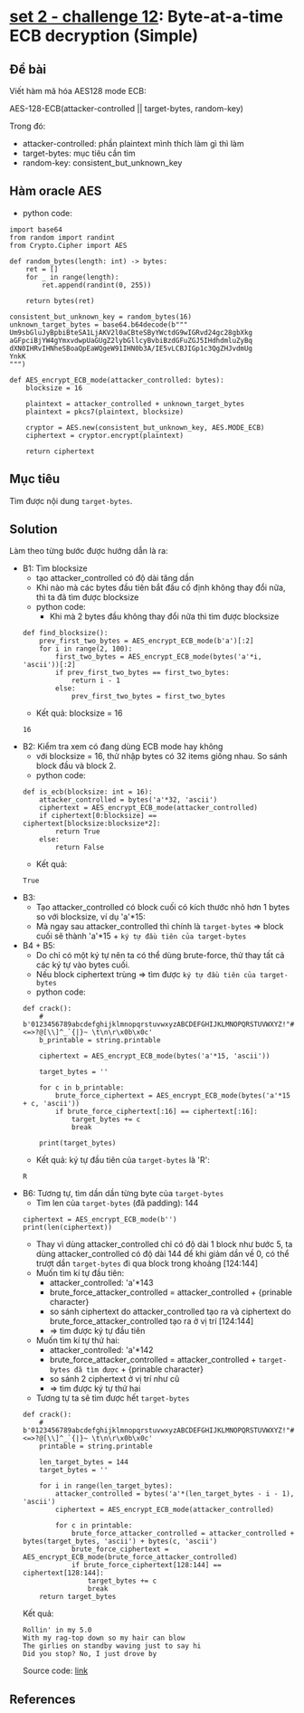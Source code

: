 # **[set 2 - challenge 12](https://cryptopals.com/sets/2/challenges/12): Byte-at-a-time ECB decryption (Simple)**

## Đề bài
Viết hàm mã hóa AES128 mode ECB:

AES-128-ECB(attacker-controlled || target-bytes, random-key)

Trong đó:
- attacker-controlled: phần plaintext mình thích làm gì thì làm
- target-bytes: mục tiêu cần tìm
- random-key: consistent_but_unknown_key

## Hàm oracle AES
- python code:
```
import base64
from random import randint
from Crypto.Cipher import AES

def random_bytes(length: int) -> bytes:
    ret = []
    for _ in range(length):
        ret.append(randint(0, 255))
    
    return bytes(ret)

consistent_but_unknown_key = random_bytes(16)
unknown_target_bytes = base64.b64decode(b"""
Um9sbGluJyBpbiBteSA1LjAKV2l0aCBteSByYWctdG9wIGRvd24gc28gbXkg
aGFpciBjYW4gYmxvdwpUaGUgZ2lybGllcyBvbiBzdGFuZGJ5IHdhdmluZyBq
dXN0IHRvIHNheSBoaQpEaWQgeW91IHN0b3A/IE5vLCBJIGp1c3QgZHJvdmUg
YnkK
""")

def AES_encrypt_ECB_mode(attacker_controlled: bytes):
    blocksize = 16

    plaintext = attacker_controlled + unknown_target_bytes
    plaintext = pkcs7(plaintext, blocksize)

    cryptor = AES.new(consistent_but_unknown_key, AES.MODE_ECB)
    ciphertext = cryptor.encrypt(plaintext)

    return ciphertext
```

## Mục tiêu
Tìm được nội dung `target-bytes`.

## Solution
Làm theo từng bước được hướng dẫn là ra:

- B1: Tìm blocksize
    - tạo attacker_controlled có độ dài tăng dần
    - Khi nào mà các bytes đầu tiên bắt đầu cố định không thay đổi nữa, thì ta đã tìm được blocksize
    - python code:
        - Khi mà 2 bytes đầu không thay đổi nữa thì tìm được blocksize
    ```
    def find_blocksize():
        prev_first_two_bytes = AES_encrypt_ECB_mode(b'a')[:2]
        for i in range(2, 100):
            first_two_bytes = AES_encrypt_ECB_mode(bytes('a'*i, 'ascii'))[:2]
            if prev_first_two_bytes == first_two_bytes:
                return i - 1
            else:
                prev_first_two_bytes = first_two_bytes
    ```
    - Kết quả: blocksize = 16
    ```
    16
    ```
- B2: Kiểm tra xem có đang dùng ECB mode hay không
    - với blocksize = 16, thử nhập bytes có 32 items giống nhau. So sánh block đầu và block 2.
    - python code:
    ```
    def is_ecb(blocksize: int = 16):
        attacker_controlled = bytes('a'*32, 'ascii')
        ciphertext = AES_encrypt_ECB_mode(attacker_controlled)
        if ciphertext[0:blocksize] == ciphertext[blocksize:blocksize*2]:
            return True
        else:
            return False
    ```
    - Kết quả:
    ```
    True
    ```
- B3: 
    - Tạo attacker_controlled có block cuối có kích thước nhỏ hơn 1 bytes so với blocksize, ví dụ 'a'*15:
    - Mà ngay sau attacker_controlled thì chính là `target-bytes` => block cuối sẽ thành 'a'*15 + `ký tự đầu tiên của target-bytes`
- B4 + B5:
    - Do chỉ có một ký tự nên ta có thể dùng brute-force, thử thay tất cả các ký tự vào bytes cuối.
    - Nếu block ciphertext trùng => tìm được `ký tự đầu tiên của target-bytes`
    - python code:
    ```
    def crack():
        # b'0123456789abcdefghijklmnopqrstuvwxyzABCDEFGHIJKLMNOPQRSTUVWXYZ!"#$%&\'()*+,-./:;<=>?@[\\]^_`{|}~ \t\n\r\x0b\x0c'
        b_printable = string.printable

        ciphertext = AES_encrypt_ECB_mode(bytes('a'*15, 'ascii'))

        target_bytes = ''

        for c in b_printable:
            brute_force_ciphertext = AES_encrypt_ECB_mode(bytes('a'*15 + c, 'ascii'))
            if brute_force_ciphertext[:16] == ciphertext[:16]:
                target_bytes += c
                break
        
        print(target_bytes)
    ```
    - Kết quả: ký tự đầu tiên của `target-bytes` là 'R':
    ```
    R
    ```
- B6: Tương tự, tìm dần dần từng byte của `target-bytes`
    - Tìm len của `target-bytes` (đã padding): 144
    ```
    ciphertext = AES_encrypt_ECB_mode(b'')
    print(len(ciphertext))
    ```
    - Thay vì dùng attacker_controlled chỉ có độ dài 1 block như bước 5, ta dùng attacker_controlled có độ dài 144 để khi giảm dần về 0, có thể trượt dần `target-bytes` đi qua block trong khoảng [124:144]
    - Muốn tìm kí tự đầu tiên:
        - attacker_controlled: 'a'*143
        - brute_force_attacker_controlled = attacker_controlled + {prinable character}
        - so sánh ciphertext do attacker_controlled tạo ra và ciphertext do brute_force_attacker_controlled tạo ra ở vị trí [124:144]
        - => tìm được ký tự đầu tiên
    - Muốn tìm kí tự thứ hai:
        - attacker_controlled: 'a'*142
        - brute_force_attacker_controlled = attacker_controlled + `target-bytes đã tìm được` + {prinable character}
        - so sánh 2 ciphertext ở vị trí như cũ
        - => tìm được ký tự thứ hai
    - Tương tự ta sẽ tìm được hết `target-bytes`
    ```
    def crack():
        # b'0123456789abcdefghijklmnopqrstuvwxyzABCDEFGHIJKLMNOPQRSTUVWXYZ!"#$%&\'()*+,-./:;<=>?@[\\]^_`{|}~ \t\n\r\x0b\x0c'
        printable = string.printable

        len_target_bytes = 144
        target_bytes = ''

        for i in range(len_target_bytes):
            attacker_controlled = bytes('a'*(len_target_bytes - i - 1), 'ascii')
            ciphertext = AES_encrypt_ECB_mode(attacker_controlled)

            for c in printable:
                brute_force_attacker_controlled = attacker_controlled + bytes(target_bytes, 'ascii') + bytes(c, 'ascii')
                brute_force_ciphertext = AES_encrypt_ECB_mode(brute_force_attacker_controlled)
                if brute_force_ciphertext[128:144] == ciphertext[128:144]:
                    target_bytes += c
                    break
        return target_bytes
    ```
    Kết quả:
    ```
    Rollin' in my 5.0
    With my rag-top down so my hair can blow
    The girlies on standby waving just to say hi
    Did you stop? No, I just drove by

    ```
    Source code: [link](./challenge12.py)

## References
